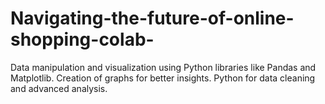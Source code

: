# Navigating-the-future-of-online-shopping-colab-
Data manipulation and visualization using Python libraries like Pandas and Matplotlib.
Creation of graphs for better insights.
Python for data cleaning and advanced analysis.
